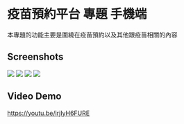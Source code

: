 # 疫苗預約平台 專題 手機端

本專題的功能主要是圍繞在疫苗預約以及其他跟疫苗相關的內容

## Screenshots

![](https://hackmd.io/_uploads/HkIXzrq1T.png)
![](https://hackmd.io/_uploads/SyZrMHckT.png)
![](https://hackmd.io/_uploads/H12UGrckp.png)
![](https://hackmd.io/_uploads/BkUufSq1p.png)

## Video Demo

https://youtu.be/irjIyH6FURE

